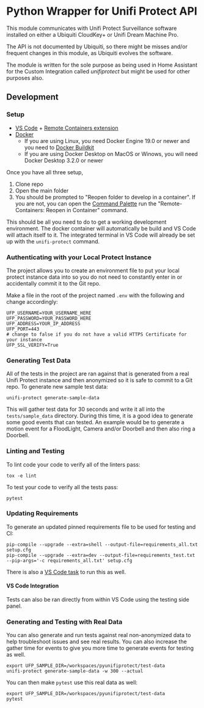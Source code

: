 # Python Wrapper for Unifi Protect API

This module communicates with Unifi Protect Surveillance software installed on either a Ubiquiti CloudKey+ or Unifi Dream Machine Pro.

The API is not documented by Ubiquiti, so there might be misses and/or frequent changes in this module, as Ubiquiti evolves the software.

The module is written for the sole purpose as being used in Home Assistant for the Custom Integration called *unifiprotect* but might be used for other purposes also.

## Development

### Setup

* [VS Code](https://code.visualstudio.com/) + [Remote Containers extension](https://marketplace.visualstudio.com/items?itemName=ms-vscode-remote.remote-containers)
* [Docker](https://docs.docker.com/get-docker/)
    * If you are using Linux, you need Docker Engine 19.0 or newer and you need to [Docker Buildkit](https://docs.docker.com/develop/develop-images/build_enhancements/)
    * If you are using Docker Desktop on MacOS or Winows, you will need Docker Desktop 3.2.0 or newer

Once you have all three setup,

1. Clone repo
2. Open the main folder
3. You should be prompted to "Reopen folder to develop in a container". If you are not, you can open the [Command Palette](https://code.visualstudio.com/docs/getstarted/userinterface#_command-palette) run the "Remote-Containers: Reopen in Container" command.

This should be all you need to do to get a working development environment. The docker container will automatically be build and VS Code will attach itself to it. The integrated terminal in VS Code will already be set up with the `unifi-protect` command.

### Authenticating with your Local Protect Instance

The project allows you to create an environment file to put your local protect instance data into so you do not need to constantly enter in or accidentally commit it to the Git repo.

Make a file in the root of the project named `.env` with the following and change accordingly:

```
UFP_USERNAME=YOUR_USERNAME_HERE
UFP_PASSWORD=YOUR_PASSWORD_HERE
UFP_ADDRESS=YOUR_IP_ADDRESS
UFP_PORT=443
# change to false if you do not have a valid HTTPS Certificate for your instance
UFP_SSL_VERIFY=True
```

### Generating Test Data

All of the tests in the project are ran against that is generated from a real Unifi Protect instance and then anonymized so it is safe to commit to a Git repo. To generate new sample test data:

```
unifi-protect generate-sample-data
```

This will gather test data for 30 seconds and write it all into the `tests/sample_data` directory. During this time, it is a good idea to generate some good events that can tested. An example would be to generate a motion event for a FloodLight, Camera and/or Doorbell and then also ring a Doorbell.

### Linting and Testing

To lint code your code to verify all of the linters pass:

```
tox -e lint
```

To test your code to verify all the tests pass:

```
pytest
```

### Updating Requirements

To generate an updated pinned requirements file to be used for testing and CI:

```
pip-compile --upgrade --extra=shell --output-file=requirements_all.txt setup.cfg
pip-compile --upgrade --extra=dev --output-file=requirements_test.txt --pip-args='-c requirements_all.txt' setup.cfg
```

There is also a [VS Code task](https://code.visualstudio.com/Docs/editor/tasks) to run this as well.

#### VS Code Integration

Tests can also be ran directly from within VS Code using the testing side panel.

### Generating and Testing with Real Data

You can also generate and run tests against real non-anonymized data to help troubleshoot issues and see real results. You can also increase the gather time for events to give you more time to generate events for testing as well.

```
export UFP_SAMPLE_DIR=/workspaces/pyunifiprotect/test-data
unifi-protect generate-sample-data -w 300 --actual
```

You can then make `pytest` use this real data as well:

```
export UFP_SAMPLE_DIR=/workspaces/pyunifiprotect/test-data
pytest
```

